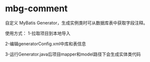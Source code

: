 # mbg-comment
自定义 MyBatis Generator，生成实例类时可从数据库表中获取字段注释。

使用方式：
1-拉取项目到本地导入

2-编辑generatorConfig.xml中库和表信息

3-运行Generator.java后项目mapper和model路径下会生成实体类代码